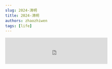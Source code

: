 ```yaml
---
slug: 2024-清明
title: 2024-清明
authors: zhaozhiwen
tags: [life]
---
```

<iframe
  frameborder="no"
  border="0"
  marginwidth="0"
  marginheight="0"
  width="330"
  height="86"
  src="https://music.163.com/outchain/player?type=2&id=1890689298&auto=0&height=66&mobile=0"
  style={{ display: 'block', margin: '0 auto' }}
/>
**一、糟糕的开头**

回想起来，在整个大学本科期间，每逢清明、五一、国庆等假期，我从来都没有回过家，一方面当然是因为路途遥远，但另一方面总是觉得回家没有什么意思，能干些什么呢？去单纯见见家里的父母吗？甚至觉得别人都回家我一个人在宿舍随便干些什么都是极好的。

2024年的清明，在我人生25岁时，我第一次在清明节回了家。理由很简单，就是回家见见父母，至于别的原因也是有的，可是那种感觉很难表达，像是在杭州、上海、合肥、西安各种不同的城市，365天，每天走在街道上擦肩而过100个陌生人，终于在有一天独自躺在床上难以入睡时，我想起来要提前预订回家的车票。

<!-- truncate -->

周三工作下班已经是8点，又一次熬夜到夜里两点钟，这似乎成为了一种常态，周四早上的7点便早早起来，一边刷着手机一边思考着要带什么东西回去，8点出发，9点达到上海站，11点达到扬州东站，13点终于回到了家，期间经历了地铁、高铁、公交、打车共计5个小时的路程。也许之前的周末都几乎在出租屋休息，我第一次感受到巨大的疲惫。于是在家的母亲迎来的首先是我无尽的抱怨：

<center>“虽然高铁只有两个小时，但是和高铁站之间的来回足足有3小时！”</center>

<center>“我好后悔，我是闲得没事吗”</center>

<center>“我好累，好想睡觉，昨天又是两点睡的”</center>

<center>“在家也没有事情干，还浪费钱，早知道不回来了”</center>

<center>“好想早点回去”</center>

现在似乎意识到，我其实是一个消极的人，一个爱抱怨的人，在陌生人面前往往表现得沉默，可是面对亲人与朋友总是不掩饰悲观与负面情绪。也许在无形中这也是一种伤害。但我无法tough到独自承受，却也无法成为一个乐天派，但是说回来还是更想be tough。

**二、“生活就是痛苦”**

在电影《冰冷热带鱼》的结尾，暴走的社本，面对着赶来的家人，面对自己所犯下的无可挽回的罪行，冲向自己的妻女，拿着刀具发疯似的捅向了他们的腹部。

<center>社本：光子，你能照顾自己吗？</center>
<center>社本：你想自己独立？</center>
<center>社本：痛吗？</center>
<center>光子：（嗷嚎着）你弄伤我了！</center>
<center>社本：痛吗？</center>
<center>社本：你想不想活？</center>
<center>光子：是，我想活下去！</center>
<center>社本：很好，你想活下去</center>
<center>光子：我不喜欢痛</center>
<center>社本：光子</center>
<center>社本：生活就是</center>
<center>社本：痛苦</center>
<center>社本：过自己的生活</center>
<center>社本：很痛苦</center>

![023](./assets/023.png)

当你记住某一句话的时候，其实这句话在你心中已经埋藏了很久。虽然是很久之前看的这部电影，可是上面一段对话却给了我深深的震撼，他是如此的直白，却也是如此的有力，跨过漫长的压抑与沉沦，迈向爆发与毁灭，直到最后的高潮。

现在想来，往往能给我带来名为“震撼”感觉的影视，往往偏向于两个极端，一方名为“理想乌托邦”，一方名为“残酷毁灭物语”。而后者总是能给你带来毁灭的无尽快感，与所谓“尘埃落定、命运有数”的安心感。现实生活的大部分，快乐的时间总是少数，生存压力下的挣扎、孤独时的寂寞无援、迷茫漂泊时的焦虑与沉沦，每一个都是难以应对的事物。而当你面对着银幕上的这“残酷毁灭物语”，让大脑与身体沉静于其中，经历这长达两小时的高强度压抑与爆发，好像自己也经历其中，将主角投射于自身，像是在白天醒着时做了一场噩梦，直到最后的嘶吼，噩梦结束，可你却再也不愿醒过来。

不知什么原因，平日里主动和母亲的联系总是很少，总觉得她是一个活得比较简单的农村妇女，平日里总是可以获得很简单的快乐：今天买了一个新地毯、买了新的海棠花盆栽、一个人对着全民k歌唱了半小时，看着评论笑嘻嘻、抄抄喜欢的日文歌词、在灯光下做手工、一个人玩着我小时候才玩的蛇板窜来窜去，有时候我总会讨厌，讨厌她太幼稚、讨厌她不像个大人，可有时也能发现她一个人对着手机和陌生人聊天缓解孤独的一面，而那时我不懂，总认为很奇怪，而且在当自己也有了同样的经历后，多了一份可伶和不忍，而我能做的也只是呆在她的身旁转悠，做不了什么，可就是多呆在她的身边。

4月5日的一晚，不知什么机缘巧合，来到母亲的房间，不清楚什么缘由，白天没有察觉到什么异样的母亲，突然在床上和我说起了自己这三个月的经历.....而这也是她第一次愿意主动向我说起心事。

不知是什么原因，大概率是因为生存的压力，母亲突然找起了工作，工作地点在家附近的服务区当水果店的服务员，为高速下来的车辆服务，说是服务员，其实也兼任收银员与小吃制作的工作，每天的工作高达13个小时，在春节期间，甚至连大年初一也不得不上班，工作时间更是超过了15小时，然而最令人心痛的更是那15快一小时的工资。（包括夜里一点的加班）

在此期间，我和父亲两人虽然也关心母亲，给她经常预留夜宵，可她总是经常简单说了句“好累”而已结束，在我看来不可思议的工作强度，可在她却像一个没事人一样，我没有进一步多想，只是劝阻不要继续干了。

可今晚，她却将这三个月背后所经历的一切忍不住像洪水似的突然和我倾诉了一两个小时：“克扣工资”，“拒绝五险一金，永远把你当临时工”，“给你安排繁重的活，让和店长有关系的人干轻松活”，“被抓着衣领当众羞辱和辱骂”、“夜里和你打上几十个视频电话”，“被迫干对不起顾客的活，售卖烂水果和发霉的银耳汤”，“每天大声喊着香香的玉米来了的类似招揽客人的话语，却被人叫做大喇叭”......直到最后辞职却依然感觉自己太冲动了还是想留下来多赚些钱。

很难想象这是一个快50岁的中年妇女所经历的一切，超长的工作时间，大量繁重的体力活，几乎没有的休息日，极其低廉的薪资，外加上受到的身边人的言语甚至身体的歧视与欺侮以及店长的克扣工资...

心疼与震惊的同时，心里却释然很多，相比于父辈我依然是幸运的开头，似乎我整日的痛苦好像不值一提，至少完全无法和我母亲这三个月的经历所相比，那又有什么意义终日哀叹呢？

写到此处，似乎又对《冰冷热带鱼》的代词有了更深刻的理解：“照顾自己”、“独立”、“想活”、“活着”可并不是那些看起来简单与轻飘的词语，它们的含义并不是简单“有个地方住，有钱买菜做饭吃生存下来，自己有份工作能赚钱就行”。

生活是一场无尽的痛苦，而出生在罗马的幸运儿们则是众人的羡慕对象，在人生的几十年中，在每一年的365天中，在每天的24小时中，你永远需要挣扎，自救必不可少，人生无岸而几近溺亡的时候总会时而来临。

第二天的母亲，依旧能开心地大笑，充满生命力，好像昨晚的事没有发生一样。

如果她想说：“I want to be strong”

那么答案一定是：“She is Strong”

**三、“有时候回到家看下父母并不是一件难事”**

因为有时候什么都不懂的他们也会关心起你的论文写得怎么样，尽管你从未认真地将生活中的事情告诉他们，也从未指望他们能够理解。

**“告诉你也没用”**

**“反正你也不懂”**

**it hurts**
